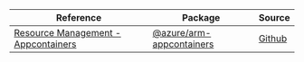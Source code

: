 | Reference | Package | Source |
|---|---|---|
|[Resource Management - Appcontainers](arm-appcontainers-readme.md)|[@azure/arm-appcontainers](https://www.npmjs.com/package/@azure/arm-appcontainers)|[Github](https://github.com/Azure/azure-sdk-for-js/blob/main/sdk/appcontainers/arm-appcontainers)|
